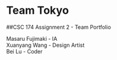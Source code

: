 # Team Tokyo
##CSC 174 Assignment 2 - Team Portfolio

Masaru Fujimaki - IA  
Xuanyang Wang - Design Artist  
Bei Lu - Coder  


